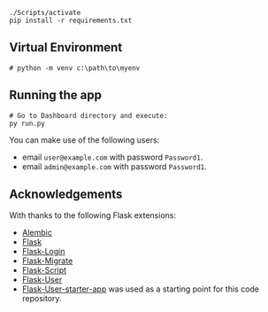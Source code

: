
    ./Scripts/activate
    pip install -r requirements.txt

## Virtual Environment
    # python -m venv c:\path\to\myenv


## Running the app

    # Go to Dashboard directory and execute:
    py run.py


You can make use of the following users:
- email `user@example.com` with password `Password1`.
- email `admin@example.com` with password `Password1`.



## Acknowledgements

With thanks to the following Flask extensions:

* [Alembic](http://alembic.zzzcomputing.com/)
* [Flask](http://flask.pocoo.org/)
* [Flask-Login](https://flask-login.readthedocs.io/)
* [Flask-Migrate](https://flask-migrate.readthedocs.io/)
* [Flask-Script](https://flask-script.readthedocs.io/)
* [Flask-User](http://flask-user.readthedocs.io/en/v0.6/)
* [Flask-User-starter-app](https://github.com/lingthio/Flask-User-starter-app) was used as a starting point for this code repository.

